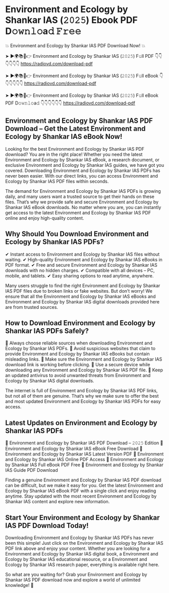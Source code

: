 # Environment and Ecology by Shankar IAS (𝟸𝟶𝟸𝟻) Ebook PDF D𝚘𝚠𝚗𝚕𝚘a𝚍 𝙵𝚛𝚎𝚎

💥 Environment and Ecology by Shankar IAS PDF Download Now! 💥

➤ ►🌍📚📱👉 Environment and Ecology by Shankar IAS (𝟸𝟶𝟸𝟻) F𝚞ll PDF 👇👇👇👇👇👇
https://radiovd.com/download-pdf

➤ ►🌍📚📱👉 Environment and Ecology by Shankar IAS (𝟸𝟶𝟸𝟻) F𝚞ll eBook 👇👇👇👇👇👇
https://radiovd.com/download-pdf

➤ ►🌍📚📱👉 Environment and Ecology by Shankar IAS (𝟸𝟶𝟸𝟻) F𝚞ll eBook PDF D𝚘𝚠𝚗𝚕𝚘a𝚍 👇👇👇👇👇👇
https://radiovd.com/download-pdf

## Environment and Ecology by Shankar IAS PDF Download – Get the Latest Environment and Ecology by Shankar IAS eBook Now!

Looking for the best Environment and Ecology by Shankar IAS PDF download? You are in the right place! Whether you need the latest Environment and Ecology by Shankar IAS eBook, a research document, or exclusive Environment and Ecology by Shankar IAS guides, we have got you covered. Downloading Environment and Ecology by Shankar IAS PDFs has never been easier. With our direct links, you can access Environment and Ecology by Shankar IAS PDF files within seconds.

The demand for Environment and Ecology by Shankar IAS PDFs is growing daily, and many users want a trusted source to get their hands on these files. That’s why we provide safe and secure Environment and Ecology by Shankar IAS eBook downloads. No matter where you are, you can instantly get access to the latest Environment and Ecology by Shankar IAS PDF online and enjoy high-quality content.

## Why Should You Download Environment and Ecology by Shankar IAS PDFs?

✔ Instant access to Environment and Ecology by Shankar IAS files without waiting.
✔ High-quality Environment and Ecology by Shankar IAS eBooks in PDF format.
✔ Free and secure Environment and Ecology by Shankar IAS downloads with no hidden charges.
✔ Compatible with all devices – PC, mobile, and tablets.
✔ Easy sharing options to read anytime, anywhere.

Many users struggle to find the right Environment and Ecology by Shankar IAS PDF files due to broken links or fake websites. But don’t worry! We ensure that all the Environment and Ecology by Shankar IAS eBooks and Environment and Ecology by Shankar IAS digital downloads provided here are from trusted sources.

## How to Download Environment and Ecology by Shankar IAS PDFs Safely?

📌 Always choose reliable sources when downloading Environment and Ecology by Shankar IAS PDFs.
📌 Avoid suspicious websites that claim to provide Environment and Ecology by Shankar IAS eBooks but contain misleading links.
📌 Make sure the Environment and Ecology by Shankar IAS download link is working before clicking.
📌 Use a secure device while downloading any Environment and Ecology by Shankar IAS PDF file.
📌 Keep an updated antivirus to avoid unwanted threats from Environment and Ecology by Shankar IAS digital downloads.

The internet is full of Environment and Ecology by Shankar IAS PDF links, but not all of them are genuine. That’s why we make sure to offer the best and most updated Environment and Ecology by Shankar IAS PDFs for easy access.

## Latest Updates on Environment and Ecology by Shankar IAS PDFs

🔹 Environment and Ecology by Shankar IAS PDF Download – 𝟸𝟶𝟸𝟻 Edition
🔹 Environment and Ecology by Shankar IAS eBook Free Download
🔹 Environment and Ecology by Shankar IAS Latest Version PDF
🔹 Environment and Ecology by Shankar IAS Online PDF Access
🔹 Environment and Ecology by Shankar IAS Full eBook PDF Free
🔹 Environment and Ecology by Shankar IAS Guide PDF Download

Finding a genuine Environment and Ecology by Shankar IAS PDF download can be difficult, but we make it easy for you. Get the latest Environment and Ecology by Shankar IAS eBook PDF with a single click and enjoy reading anytime. Stay updated with the most recent Environment and Ecology by Shankar IAS content and explore new information.

## Start Your Environment and Ecology by Shankar IAS PDF Download Today!

Downloading Environment and Ecology by Shankar IAS PDFs has never been this simple! Just click on the Environment and Ecology by Shankar IAS PDF link above and enjoy your content. Whether you are looking for a Environment and Ecology by Shankar IAS digital book, a Environment and Ecology by Shankar IAS educational resource, or a Environment and Ecology by Shankar IAS research paper, everything is available right here.

So what are you waiting for? Grab your Environment and Ecology by Shankar IAS PDF download now and explore a world of unlimited knowledge! 🚀